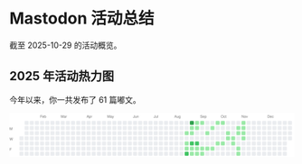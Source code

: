 # Mastodon 活动总结

截至 2025-10-29 的活动概览。

## 2025 年活动热力图

今年以来，你一共发布了 61 篇嘟文。

![Activity Heatmap](./heatmap.svg)